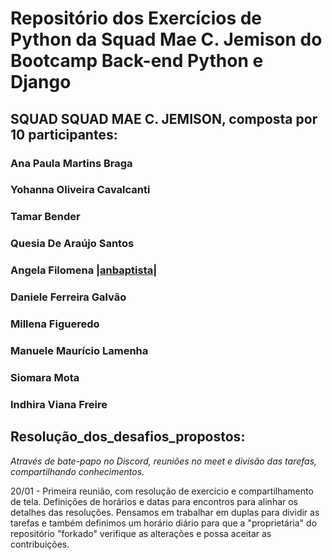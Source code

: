 # Repositório dos Exercícios de Python da Squad Mae C. Jemison do Bootcamp Back-end Python e Django

## SQUAD SQUAD MAE C. JEMISON, composta por 10 participantes:

### Ana Paula Martins Braga
### Yohanna Oliveira Cavalcanti
### Tamar Bender
### Quesia De Araújo Santos
### Angela Filomena |[anbaptista](https://github.com/anbaptista/)|
### Daniele Ferreira Galvão
### Millena Figueredo
### Manuele Maurício Lamenha
### Siomara Mota
### Indhira Viana Freire

## Resolução_dos_desafios_propostos:

_Através de bate-papo no Discord, reuniões no meet e divisão das tarefas, compartilhando conhecimentos._

20/01 - Primeira reunião, com resolução de exercício e compartilhamento de tela. Definições de horários e datas para encontros para alinhar os detalhes das resoluções. Pensamos em trabalhar em duplas para dividir as tarefas e também definimos um horário diário para que a "proprietária" do repositório "forkado" verifique as alterações e possa aceitar as contribuições.
